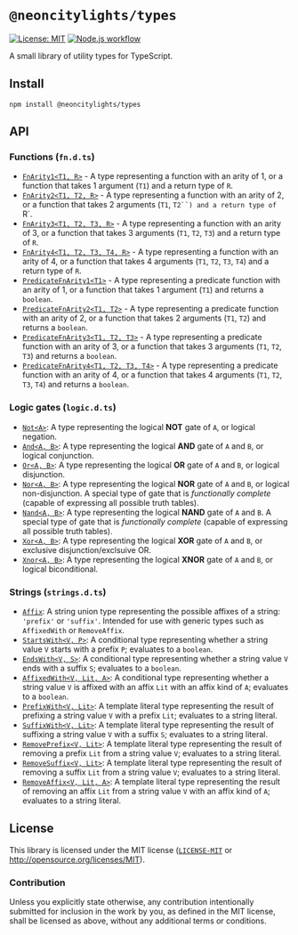 # `@neoncitylights/types`

[![License: MIT](https://img.shields.io/badge/License-MIT-blue.svg)](https://opensource.org/licenses/MIT)
[![Node.js workflow](https://github.com/neoncitylights/types/actions/workflows/main.yml/badge.svg)](https://github.com/neoncitylights/types/actions/workflows/main.yml)

A small library of utility types for TypeScript.

## Install

```shell
npm install @neoncitylights/types
```

## API

### Functions (`fn.d.ts`)

- [`FnArity1<T1, R>`](./src/fn.d.ts) - A type representing a function with an arity of 1, or a function that takes 1 argument (`T1`) and a return type of `R`.
- [`FnArity2<T1, T2, R>`](./src/fn.d.ts) - A type representing a function with an arity of 2, or a function that takes 2 arguments (`T1`, `T2``) and a return type of `R`.
- [`FnArity3<T1, T2, T3, R>`](./src/fn.d.ts) - A type representing a function with an arity of 3, or a function that takes 3 arguments (`T1`, `T2`, `T3`) and a return type of `R`.
- [`FnArity4<T1, T2, T3, T4, R>`](./src/fn.d.ts) - A type representing a function with an arity of 4, or a function that takes 4 arguments (`T1`, `T2`, `T3`, `T4`) and a return type of `R`.
- [`PredicateFnArity1<T1>`](./src/fn.d.ts) - A type representing a predicate function with an arity of 1, or a function that takes 1 argument (`T1`) and returns a `boolean`.
- [`PredicateFnArity2<T1, T2>`](./src/fn.d.ts) - A type representing a predicate function with an arity of 2, or a function that takes 2 arguments (`T1`, `T2`) and returns a `boolean`.
- [`PredicateFnArity3<T1, T2, T3>`](./src/fn.d.ts) - A type representing a predicate function with an arity of 3, or a function that takes 3 arguments (`T1`, `T2`, `T3`) and returns a `boolean`.
- [`PredicateFnArity4<T1, T2, T3, T4>`](./src/fn.d.ts) - A type representing a predicate function with an arity of 4, or a function that takes 4 arguments (`T1`, `T2`, `T3`, `T4`) and returns a `boolean`.

### Logic gates (`logic.d.ts`)

- [`Not<A>`](./src/logic.d.ts): A type representing the logical **NOT** gate of `A`, or logical negation.
- [`And<A, B>`](./src/logic.d.ts): A type representing the logical **AND** gate of `A` and `B`, or logical conjunction.
- [`Or<A, B>`](./src/logic.d.ts): A type representing the logical **OR** gate of `A` and `B`, or logical disjunction.
- [`Nor<A, B>`](./src/logic.d.ts): A type representing the logical **NOR** gate of `A` and `B`, or logical non-disjunction. A special type of gate that is *functionally complete* (capable of expressing all possible truth tables).
- [`Nand<A, B>`](./src/logic.d.ts): A type representing the logical **NAND** gate of `A` and `B`. A special type of gate that is *functionally complete* (capable of expressing all possible truth tables).
- [`Xor<A, B>`](./src/logic.d.ts): A type representing the logical **XOR** gate of `A` and `B`, or exclusive disjunction/exclsuive OR.
- [`Xnor<A, B>`](./src/logic.d.ts): A type representing the logical **XNOR** gate of `A` and `B`, or logical biconditional.

### Strings (`strings.d.ts`)

- [`Affix`](./src/strings.d.ts): A string union type representing the possible affixes of a string: `'prefix'` or `'suffix'`. Intended for use with generic types such as `AffixedWith` or `RemoveAffix`.
- [`StartsWith<V, P>`](./src/strings.d.ts): A conditional type representing whether a string value `V` starts with a prefix `P`; evaluates to a `boolean`.
- [`EndsWith<V, S>`](./src/strings.d.ts): A conditional type representing whether a string value `V` ends with a suffix `S`; evaluates to a `boolean`.
- [`AffixedWith<V, Lit, A>`](./src/strings.d.ts): A conditional type representing whether a string value `V` is affixed with an affix `Lit` with an affix kind of `A`; evaluates to a `boolean`.
- [`PrefixWith<V, Lit>`](./src/strings.d.ts): A template literal type representing the result of prefixing a string value `V` with a prefix `Lit`; evaluates to a string literal.
- [`SuffixWith<V, Lit>`](./src/strings.d.ts): A template literal type representing the result of suffixing a string value `V` with a suffix `S`; evaluates to a string literal.
- [`RemovePrefix<V, Lit>`](./src/strings.d.ts): A template literal type representing the result of removing a prefix `Lit` from a string value `V`; evaluates to a string literal.
- [`RemoveSuffix<V, Lit>`](./src/strings.d.ts): A template literal type representing the result of removing a suffix `Lit` from a string value `V`; evaluates to a string literal.
- [`RemoveAffix<V, Lit, A>`](./src/strings.d.ts): A template literal type representing the result of removing an affix `Lit` from a string value `V` with an affix kind of `A`; evaluates to a string literal.

## License

This library is licensed under the MIT license ([`LICENSE-MIT`](./LICENSE) or <http://opensource.org/licenses/MIT>).

### Contribution

Unless you explicitly state otherwise, any contribution intentionally submitted for inclusion in the work by you, as defined in the MIT license, shall be licensed as above, without any additional terms or conditions.
